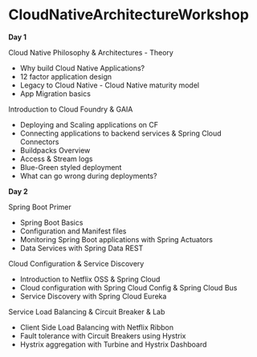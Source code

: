 # CloudNativeArchitectureWorkshop

**Day 1**

Cloud Native Philosophy & Architectures - Theory 
- Why build Cloud Native Applications?
- 12 factor application design
- Legacy to Cloud Native - Cloud Native maturity model
- App Migration basics

Introduction to Cloud Foundry & GAIA
- Deploying and Scaling applications on CF
- Connecting applications to backend services & Spring Cloud Connectors
- Buildpacks Overview
- Access & Stream logs
- Blue-Green styled deployment
- What can go wrong during deployments?

**Day 2**

Spring Boot Primer
- Spring Boot Basics
- Configuration and Manifest files
- Monitoring Spring Boot applications with Spring Actuators
- Data Services with Spring Data REST

Cloud Configuration & Service Discovery 
- Introduction to Netflix OSS & Spring Cloud
- Cloud configuration with Spring Cloud Config & Spring Cloud Bus
- Service Discovery with Spring Cloud Eureka

Service Load Balancing & Circuit Breaker & Lab 
- Client Side Load Balancing with Netflix Ribbon
- Fault tolerance with Circuit Breakers using Hystrix
- Hystrix aggregation with Turbine and Hystrix Dashboard
